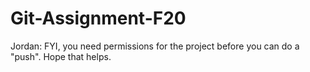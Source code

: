# Git-Assignment-F20

Jordan: FYI, you need permissions for the project before you can do a "push". Hope that helps.
